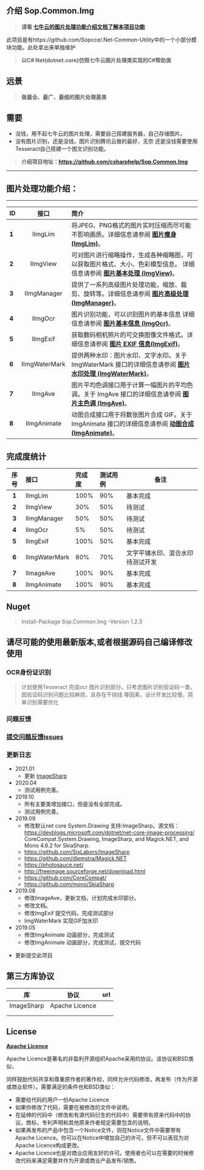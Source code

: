 ## 介绍  Sop.Common.Img 
 > **请看 [七牛云的图片处理功能介绍文档了解本项目功能](https://developer.qiniu.com/dora/manual/3683/img-directions-for-use)**

此项目是有https://github.com/Sopcce/.Net-Common-Utility中的一个小部分模块功能。此处拿出来单独维护
 > **以C# Net(dotnet.core)仿照七牛云图片处理类实现的C#帮助类**

## 远景
>   **做最全、最广、最细的图片处理基类**

## 需要
- 没钱，用不起七牛云的图片处理，需要自己搭建服务器，自己存储图片。
- 没有图片识别，还是没钱，图片识别腾讯云做的最好，无奈 还是没钱需要使用Tesseract自己搭建一个图文识别功能。
> **介绍项目地址：https://github.com/csharphelp/Sop.Common.Img**

----
## 图片处理功能介绍：

----

| ID|接口  | 简介   |
|:--|:------: | :------------------------------  |
|**1**| IImgLim      | 将JPEG、PNG格式的图片实时压缩而尽可能不影响画质。详细信息请参阅  [**图片瘦身 (ImgLim)**](https://github.com/csharphelp/Sop.Common.Img/wiki/image-thin-body-imageslim)。  |
|**2**| IImgView |可对图片进行缩略操作，生成各种缩略图，可以获取图片格式、大小、色彩模型信息。 详细信息请参阅 [**图片基本处理 (ImgView)**](https://github.com/csharphelp/Sop.Common.Img/wiki/basic-processing-images-imageview)。   |
|**3**| IImgManager|提供了一系列高级图片处理功能，缩放、裁剪、旋转等。详细信息请参阅 [**图片高级处理 (ImgManager)**](https://github.com/csharphelp/Sop.Common.Img/wiki/the-advanced-treatment-of-images-imagemogr)。   |
|**4**| IImgOcr        |  图片识别功能，可以识别图片的基本信息 详细信息请参阅 [**图片基本信息 (ImgOcr)**](https://github.com/csharphelp/Sop.Common.Img/wiki/pictures-basic-information-imageinfo)。 |
|**5**| IImgExif  | 获取数码相机照片的可交换图像文件格式。详细信息请参阅 [**图片 EXIF 信息(ImgExif)**]([exif](https://github.com/csharphelp/Sop.Common.Img/wiki/exif))。 |
|**6**| IImgWaterMark| 提供两种水印：图片水印、文字水印。关于 ImgWaterMark 接口的详细信息请参阅 [**图片水印处理 (ImgWaterMark)**](https://github.com/csharphelp/Sop.Common.Img/wiki/image-watermarking-processing-watermark)。 |
|**7**| IImgAve        |图片平均色调接口用于计算一幅图片的平均色调。关于 ImgAve 接口的详细信息请参阅  [**图片主色调 (ImgAve)**](https://github.com/csharphelp/Sop.Common.Img/wiki/image-average-hue-imageave)。 |
|**8**| IImgAnimate        |    动图合成接口用于将数张图片合成 GIF。关于 ImgAnimate 接口的详细信息请参阅 [**动图合成 (ImgAnimate)**](https://github.com/csharphelp/Sop.Common.Img/wiki/animate)。 |



## 完成度统计

|**序号**|**接口**|**完成度**|**测试用例** | **备注**     |
|:--:  |:-----    | :---|:----  |-------  |
|**1** |IImgLim      |100%  |  90%   |基本完成 |
|**2** |IImgView     |30%   |  50%   |待测试   |
|**3** |IImgManager  |50%   |  50%   |待测试   |
|**4** |IImgOcr      |5%    |  50%   |待测试   |
|**5** |IImgExif     |100%   |  50%   |基本完成   |
|**6** |IImgWaterMark|80%   |  70%   | 文字平铺水印、混合水印待测试开发|
|**7** |IImageAve    |100%  |  90%   |基本完成 |
|**8** |IImgAnimate  |100%  |  90%   |基本完成 |

 

## Nuget

> Install-Package Sop.Common.Img -Version 1.2.3



## 请尽可能的使用最新版本,或者根据源码自己编译修改使用

### OCR身份证识别

> 计划使用Tesseract 完成ocr 图片识别部分，只考虑图片识别验证码一类，
因验证码识别问题比较麻烦，且存在干绕线 等因素，设计开发比较慢，简单识别需要优化

### 问题反馈
### [提交问题反馈issues](https://github.com/csharphelp/Sop.Common.Img/issues)


### 更新日志



+ 2021.01
  + 更新 [ImageSharp](https://github.com/SixLabors/ImageSharp)
+ 2020.04
  + 测试用例完善。 
+ 2019.10
  + 所有主要类增加接口，但是没有全部完成。
  + 测试用例完善。 
+ 2019.09
  + 修改默认net core  System.Drawing 支持:ImageSharp。源文档：https://devblogs.microsoft.com/dotnet/net-core-image-processing/                              CoreCompat.System.Drawing, ImageSharp, and Magick.NET, and Mono 4.6.2 for SkiaSharp.
  + https://github.com/SixLabors/ImageSharp
  + https://github.com/dlemstra/Magick.NET
  + https://photosauce.net/
  + http://freeimage.sourceforge.net/download.html
  + https://github.com/CoreCompat/
  + https://github.com/mono/SkiaSharp
+ 2019.08
  + 修改ImageAve，更新文档，计划完成水印部分。
  + 修改文档。
  + 修改ImgExif 提交代码，完成测试部分
  + ImgWaterMark 实现GIF加水印
+ 2019.05
    * 修改ImgAnimate 动画部分，完成测试
    * 修改ImgAnimate 动画部分，完成测试，提交代码
-  更新提交此项目

## 第三方库协议



| 库         | 协议           | url  |
| ---------- | -------------- | ---- |
| ImageSharp | Apache Licence |      |
|            |                |      |
|            |                |      |




## License

[**Apache Licence**](https://github.com/csharphelp/Sop.Common.Img/blob/master/LICENSE)


Apache Licence是著名的非盈利开源组织Apache采用的协议。该协议和BSD类似，

同样鼓励代码共享和尊重原作者的著作权，同样允许代码修改，再发布（作为开源或商业软件）。需要满足的条件也和BSD类似：

- 需要给代码的用户一份Apache Licence
- 如果你修改了代码，需要在被修改的文件中说明。
- 在延伸的代码中（修改和有源代码衍生的代码中）需要带有原来代码中的协议，商标，专利声明和其他原来作者规定需要包含的说明。
- 如果再发布的产品中包含一个Notice文件，则在Notice文件中需要带有Apache Licence。你可以在Notice中增加自己的许可，但不可以表现为对Apache Licence构成更改。
- Apache Licence也是对商业应用友好的许可。使用者也可以在需要的时候修改代码来满足需要并作为开源或商业产品发布/销售。

